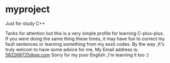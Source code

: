 # myproject
Just for study C++ 


Tanks for attention but this is a very simple profile for learning C-plus-plus.
If you were doing the same thing these times, it may have fun to correct my fault sentences or learning something from my exsit codes.
By the way ,It's truly welcom to have some advice for me, My Email address is: 582268725@qq.com
Sorry for my poor English ,I'm learning it too  :)
